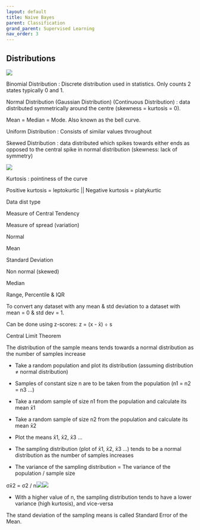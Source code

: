 ```yaml
---
layout: default
title: Naive Bayes
parent: Classification
grand_parent: Supervised Learning
nav_order: 3
---
```




## Distributions


![](https://lh5.googleusercontent.com/5YCExoAhnLJzY1eSMR-hlINKnL70QKv0Akt7nTsyw0vUb8U_ZcElyLGa5QGiyXXBmY__IFRQU5SE28fGmOdJ0-mGxmeui7TnaGBetcY8ei3gpk6oQ2jiydIYMIhJPAV87aaSIisU)

Binomial Distribution  : Discrete distribution used in statistics. Only counts 2 states typically 0 and 1.



Normal Distribution (Gaussian Distribution) (Continuous Distribution) : data distributed symmetrically around the centre (skewness = kurtosis = 0).

Mean = Median = Mode. Also known as the bell curve.



Uniform Distribution : Consists of similar values throughout



Skewed Distribution : data distributed which spikes towards either ends as opposed to the central spike in normal distribution (skewness: lack of symmetry)

![](https://lh5.googleusercontent.com/xSFebQ4fS5oGd-c7NFnD8MeJWI_SmDj1xWIb9W4nA4MT84shpU9azJ2774EmUKOwVHlRF6fFTSDB5uJCku-4JM3MPPANVczNIOP5YRYr2ZIbvz3_ho73uAedH1I8ET_xewbYOjLZ)

Kurtosis : pointiness of the curve

Positive kurtosis = leptokurtic || Negative kurtosis = platykurtic




Data dist type

Measure of Central Tendency

Measure of spread (variation)

Normal

Mean

Standard Deviation

Non normal (skewed)

Median

Range, Percentile & IQR



To convert any dataset with any mean & std deviation to a dataset with mean = 0 & std dev = 1.

Can be done using z-scores: z = (x - x̄) ÷ s




Central Limit Theorem

The distribution of the sample means tends towards a normal distribution as the number of samples increase



-   Take a random population and plot its distribution (assuming distribution ≠ normal distribution)


-   Samples of constant size n are to be taken from the population (n1 = n2 = n3 …)

-   Take a random sample of size n1 from the population and calculate its mean x̄1

-   Take a random sample of size n2 from the population and calculate its mean x̄2

-   Plot the means x̄1, x̄2, x̄3 …

-   The sampling distribution (plot of x̄1, x̄2, x̄3 …) tends to be a normal distribution as the number of samples increases

-   The variance of the sampling distribution = The variance of the population / sample size


σx̄2 = σ2 / n![](https://lh3.googleusercontent.com/eH7u73SOU6FMMOTbdRfx2JqdESutPfl8ClVYTkk4KLO5_Aq5fP0QvVd4ViWDEZ6rqpIZehKkfa4kAwbN_aM5WnLRPl8N0odC1372kNU5_TokNNaLnHQHOp4pXQbQ1TkjAFpyph8l)![](https://lh3.googleusercontent.com/lIGbfcym_m1t1UMDYmKHJTwxDaBdlKUecB6o0RQ5amQ0lT6VuJAnDjJAoB-SaFQNssE9aPRHJw7_Qt4DgMOsjYfzuhFa3uqiKK5WVLlbcRckudz90njAj4JM0t7E1HY1RSrp8PeN)

-   With a higher value of n, the sampling distribution tends to have a lower variance (high kurtosis), and vice-versa


The stand deviation of the sampling means is called Standard Error of the Mean.
